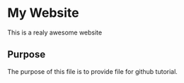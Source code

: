 # My Website

This is a realy awesome website

## Purpose

The purpose of this file is to provide file for github tutorial.
